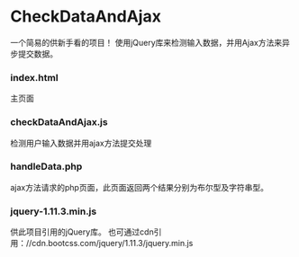 # CheckDataAndAjax
一个简易的供新手看的项目！
使用jQuery库来检测输入数据，并用Ajax方法来异步提交数据。

### index.html
主页面

### checkDataAndAjax.js
检测用户输入数据并用ajax方法提交处理

### handleData.php
ajax方法请求的php页面，此页面返回两个结果分别为布尔型及字符串型。

### jquery-1.11.3.min.js
供此项目引用的jQuery库。
也可通过cdn引用：//cdn.bootcss.com/jquery/1.11.3/jquery.min.js
